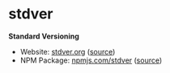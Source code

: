 
stdver
======

**Standard Versioning**

<ul>
    <li>Website: <a href="https://stdver.org">stdver.org</a> (<a href="web">source</a>)
    <li>NPM Package: <a href="https://npmjs.com/stdver">npmjs.com/stdver</a> (<a href="pkg">source</a>)
</ul>

